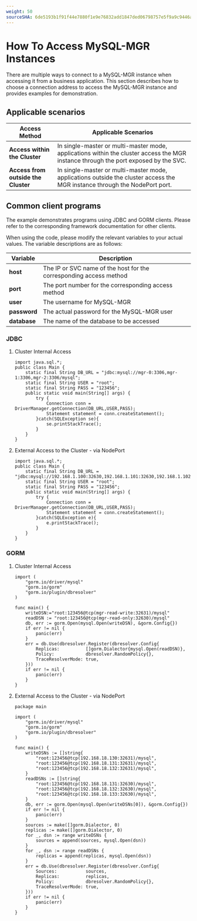 ```yaml
---
weight: 50
sourceSHA: 6de5193b1f91f44e7880f1e9e76832add1847ded06798757e5f9a9c9446aa667
---
```


# How To Access MySQL-MGR Instances

There are multiple ways to connect to a MySQL-MGR instance when accessing it from a business application. This section describes how to choose a connection address to access the MySQL-MGR instance and provides examples for demonstration.

## Applicable scenarios

| Access Method | Applicable Scenarios |
| --- | --- |
| **Access within the Cluster** | In single-master or multi-master mode, applications within the cluster access the MGR instance through the port exposed by the SVC. |
| **Access from outside the Cluster** | In single-master or multi-master mode, applications outside the cluster access the MGR instance through the NodePort port. |

## Common client programs

The example demonstrates programs using JDBC and GORM clients. Please refer to the corresponding framework documentation for other clients.

When using the code, please modify the relevant variables to your actual values. The variable descriptions are as follows:

| Variable | Description |
| --- | --- |
| **host** | The IP or SVC name of the host for the corresponding access method |
| **port** | The port number for the corresponding access method |
| **user** | The username for MySQL-MGR |
| **password** | The actual password for the MySQL-MGR user |
| **database** | The name of the database to be accessed |

### JDBC

1. Cluster Internal Access

    ```
    import java.sql.*;
    public class Main {
        static final String DB_URL = "jdbc:mysql://mgr-0:3306,mgr-1:3306,mgr-2:3306/mysql";
        static final String USER = "root";
        static final String PASS = "123456";
        public static void main(String[] args) {
            try {
                Connection conn = DriverManager.getConnection(DB_URL,USER,PASS);
                Statement statement = conn.createStatement();
            }catch(SQLException se){
                se.printStackTrace();
            }
        }
    }
    ```

2. External Access to the Cluster - via NodePort

    ```
    import java.sql.*;
    public class Main {
        static final String DB_URL = "jdbc:mysql://192.168.1.100:32630,192.168.1.101:32630,192.168.1.102:32630/mysql";
        static final String USER = "root";
        static final String PASS = "123456";
        public static void main(String[] args) {
            try {
                Connection conn = DriverManager.getConnection(DB_URL,USER,PASS);
                Statement statement = conn.createStatement();
            }catch(SQLException e){
                e.printStackTrace();
            }
        }
    }
    ```

### GORM

1. Cluster Internal Access

    ```
    import (
        "gorm.io/driver/mysql"
        "gorm.io/gorm"
        "gorm.io/plugin/dbresolver"
    )

    func main() {
        writeDSN:="root:123456@tcp(mgr-read-write:32631)/mysql"
        readDSN := "root:123456@tcp(mgr-read-only:32630)/mysql"
        db, err := gorm.Open(mysql.Open(writeDSN), &gorm.Config{})
        if err != nil {
            panic(err)
        }
        err = db.Use(dbresolver.Register(dbresolver.Config{
            Replicas:          []gorm.Dialector{mysql.Open(readDSN)},
            Policy:            dbresolver.RandomPolicy{},
            TraceResolverMode: true,
        }))
        if err != nil {
            panic(err)
        }
    }
    ```

2. External Access to the Cluster - via NodePort

    ```
    package main

    import (
        "gorm.io/driver/mysql"
        "gorm.io/gorm"
        "gorm.io/plugin/dbresolver"
    )

    func main() {
        writeDSNs := []string{
            "root:123456@tcp(192.168.18.130:32631)/mysql",
            "root:123456@tcp(192.168.18.131:32631)/mysql",
            "root:123456@tcp(192.168.18.132:32631)/mysql",
        }
        readDSNs := []string{
            "root:123456@tcp(192.168.18.131:32630)/mysql",
            "root:123456@tcp(192.168.18.132:32630)/mysql",
            "root:123456@tcp(192.168.18.133:32630)/mysql",
        }
        db, err := gorm.Open(mysql.Open(writeDSNs[0]), &gorm.Config{})
        if err != nil {
            panic(err)
        }
        sources := make([]gorm.Dialector, 0)
        replicas := make([]gorm.Dialector, 0)
        for _, dsn := range writeDSNs {
            sources = append(sources, mysql.Open(dsn))
        }
        for _, dsn := range readDSNs {
            replicas = append(replicas, mysql.Open(dsn))
        }
        err = db.Use(dbresolver.Register(dbresolver.Config{
            Sources:           sources,
            Replicas:          replicas,
            Policy:            dbresolver.RandomPolicy{},
            TraceResolverMode: true,
        }))
        if err != nil {
            panic(err)
        }
    }
    ```


